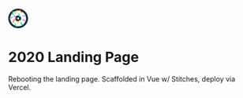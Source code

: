 ![The new donut logo...because it's tasty](https://raw.githubusercontent.com/ponchofreedo/personal-landing/initial-scaffold/das_donut.png)

# 2020 Landing Page
Rebooting the landing page. Scaffolded in Vue w/ Stitches, deploy via Vercel.
